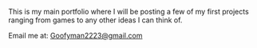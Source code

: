 This is my main portfolio where I will be posting a few of my first projects ranging from games to any other ideas I can think of.


Email me at:  Goofyman2223@gmail.com


